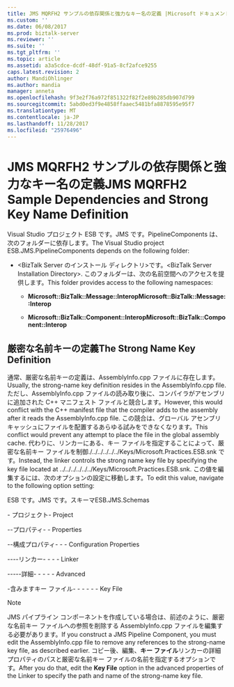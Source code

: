 ```yaml
---
title: JMS MQRFH2 サンプルの依存関係と強力なキー名の定義 |Microsoft ドキュメント
ms.custom: ''
ms.date: 06/08/2017
ms.prod: biztalk-server
ms.reviewer: ''
ms.suite: ''
ms.tgt_pltfrm: ''
ms.topic: article
ms.assetid: a3a5cdce-dcdf-48df-91a5-8cf2afce9255
caps.latest.revision: 2
author: MandiOhlinger
ms.author: mandia
manager: anneta
ms.openlocfilehash: 9f3e2f76a972f851322f82f2e89b285db907d799
ms.sourcegitcommit: 5abd0ed3f9e4858ffaaec5481bfa8878595e95f7
ms.translationtype: MT
ms.contentlocale: ja-JP
ms.lasthandoff: 11/28/2017
ms.locfileid: "25976496"
---
```

# <a name="jms-mqrfh2-sample-dependencies-and-strong-key-name-definition"></a><span data-ttu-id="45381-102">JMS MQRFH2 サンプルの依存関係と強力なキー名の定義</span><span class="sxs-lookup"><span data-stu-id="45381-102">JMS MQRFH2 Sample Dependencies and Strong Key Name Definition</span></span>
<span data-ttu-id="45381-103">Visual Studio プロジェクト ESB です。JMS です。PipelineComponents は、次のフォルダーに依存します。</span><span class="sxs-lookup"><span data-stu-id="45381-103">The Visual Studio project ESB.JMS.PipelineComponents depends on the following folder:</span></span>  
  
-   <span data-ttu-id="45381-104">\<BizTalk Server のインストール ディレクトリ\>です。</span><span class="sxs-lookup"><span data-stu-id="45381-104">\<BizTalk Server Installation Directory\>.</span></span> <span data-ttu-id="45381-105">このフォルダーは、次の名前空間へのアクセスを提供します。</span><span class="sxs-lookup"><span data-stu-id="45381-105">This folder provides access to the following namespaces:</span></span>  
  
    -   <span data-ttu-id="45381-106">**Microsoft::BizTalk::Message::Interop**</span><span class="sxs-lookup"><span data-stu-id="45381-106">**Microsoft::BizTalk::Message::Interop**</span></span>  
  
    -   <span data-ttu-id="45381-107">**Microsoft::BizTalk::Component::Interop**</span><span class="sxs-lookup"><span data-stu-id="45381-107">**Microsoft::BizTalk::Component::Interop**</span></span>  
  
## <a name="the-strong-name-key-definition"></a><span data-ttu-id="45381-108">厳密な名前キーの定義</span><span class="sxs-lookup"><span data-stu-id="45381-108">The Strong Name Key Definition</span></span>  
 <span data-ttu-id="45381-109">通常、厳密な名前キーの定義は、AssemblyInfo.cpp ファイルに存在します。</span><span class="sxs-lookup"><span data-stu-id="45381-109">Usually, the strong-name key definition resides in the AssemblyInfo.cpp file.</span></span> <span data-ttu-id="45381-110">ただし、AssemblyInfo.cpp ファイルの読み取り後に、コンパイラがアセンブリに追加された C++ マニフェスト ファイルと競合します。</span><span class="sxs-lookup"><span data-stu-id="45381-110">However, this would conflict with the C++ manifest file that the compiler adds to the assembly after it reads the AssemblyInfo.cpp file.</span></span> <span data-ttu-id="45381-111">この競合は、グローバル アセンブリ キャッシュにファイルを配置するあらゆる試みをできなくなります。</span><span class="sxs-lookup"><span data-stu-id="45381-111">This conflict would prevent any attempt to place the file in the global assembly cache.</span></span> <span data-ttu-id="45381-112">代わりに、リンカーにある、キー ファイルを指定することによって、厳密な名前キー ファイルを制御./../../../../../Keys/Microsoft.Practices.ESB.snk です。</span><span class="sxs-lookup"><span data-stu-id="45381-112">Instead, the linker controls the strong name key file by specifying the key file located at ../../../../../../Keys/Microsoft.Practices.ESB.snk.</span></span> <span data-ttu-id="45381-113">この値を編集するには、次のオプションの設定に移動します。</span><span class="sxs-lookup"><span data-stu-id="45381-113">To edit this value, navigate to the following option setting:</span></span>  
  
 <span data-ttu-id="45381-114">ESB です。JMS です。スキーマ</span><span class="sxs-lookup"><span data-stu-id="45381-114">ESB.JMS.Schemas</span></span>  
  
 <span data-ttu-id="45381-115">\- プロジェクト</span><span class="sxs-lookup"><span data-stu-id="45381-115">\- Project</span></span>  
  
 <span data-ttu-id="45381-116">\--プロパティ</span><span class="sxs-lookup"><span data-stu-id="45381-116">\- - Properties</span></span>  
  
 <span data-ttu-id="45381-117">\--構成プロパティ</span><span class="sxs-lookup"><span data-stu-id="45381-117">\- - - Configuration Properties</span></span>  
  
 <span data-ttu-id="45381-118">\----リンカー</span><span class="sxs-lookup"><span data-stu-id="45381-118">\- - - - Linker</span></span>  
  
 <span data-ttu-id="45381-119">\-----詳細</span><span class="sxs-lookup"><span data-stu-id="45381-119">\- - - - - Advanced</span></span>  
  
 <span data-ttu-id="45381-120">\-含みますキー ファイル</span><span class="sxs-lookup"><span data-stu-id="45381-120">\- - - - - - Key File</span></span>  
  
> [!NOTE]
>  <span data-ttu-id="45381-121">JMS パイプライン コンポーネントを作成している場合は、前述のように、厳密な名前キー ファイルへの参照を削除する AssemblyInfo.cpp ファイルを編集する必要があります。</span><span class="sxs-lookup"><span data-stu-id="45381-121">If you construct a JMS Pipeline Component, you must edit the AssemblyInfo.cpp file to remove any references to the strong-name key file, as described earlier.</span></span> <span data-ttu-id="45381-122">コピー後、編集、**キー ファイル**リンカーの詳細プロパティのパスと厳密な名前キー ファイルの名前を指定するオプションです。</span><span class="sxs-lookup"><span data-stu-id="45381-122">After you do that, edit the **Key File** option in the advanced properties of the Linker to specify the path and name of the strong-name key file.</span></span>
